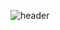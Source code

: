 ![header](https://capsule-render.vercel.app/api?type=waving&color=63a1ff&height=300&section=header&text=Iterator구현&fontSize=70&animation=fadeIn&fontAlignY=38&desc=이터레이터패턴&descAlignY=60&fontColor=ffffff)

